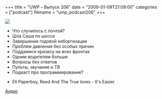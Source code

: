 +++
title = "UWP – Выпуск 206"
date = "2009-01-09T21:09:00"
categories = ["podcast"]
filename = "ump_podcast206"
+++

![](https://podcast.umputun.com/images/uwp/uwp206.jpg)


- Что случилось с почтой?
- Шла Саша по шоссе
- Завершение годовой киборгизации
- Проблем давления без особых причин
- Поддаемся кризису на всех фронтах
- Одним водителем больше
- Вопросы без ответов
- Пульты, звучание и ТВ
- Подкаст про программирование?


* Eli Paperboy, Reed And The True loves - It's Easier

[Аудио](https://podcast.umputun.com/media/ump_podcast206.mp3)
<audio src="https://podcast.umputun.com/media/ump_podcast206.mp3" preload="none">